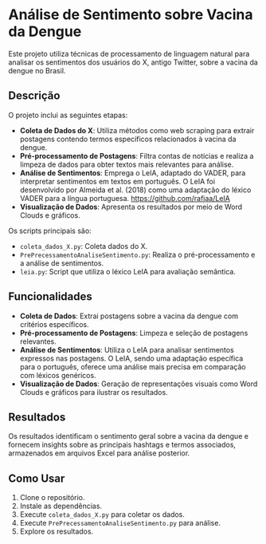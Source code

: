 # Análise de Sentimento sobre Vacina da Dengue

Este projeto utiliza técnicas de processamento de linguagem natural para analisar os sentimentos dos usuários do X, antigo Twitter, sobre a vacina da dengue no Brasil. 

## Descrição

O projeto inclui as seguintes etapas:
- **Coleta de Dados do X**: Utiliza métodos como web scraping para extrair postagens contendo termos específicos relacionados à vacina da dengue.
- **Pré-processamento de Postagens**: Filtra contas de notícias e realiza a limpeza de dados para obter textos mais relevantes para análise.
- **Análise de Sentimentos**: Emprega o LeIA, adaptado do VADER, para interpretar sentimentos em textos em português. O LeIA foi desenvolvido por Almeida et al. (2018) como uma adaptação do léxico VADER para a língua portuguesa. https://github.com/rafjaa/LeIA
- **Visualização de Dados**: Apresenta os resultados por meio de Word Clouds e gráficos.

Os scripts principais são:
- `coleta_dados_X.py`: Coleta dados do X.
- `PrePrecessamentoAnaliseSentimento.py`: Realiza o pré-processamento e a análise de sentimentos.
- `leia.py`: Script que utiliza o léxico LeIA para avaliação semântica.


## Funcionalidades

- **Coleta de Dados**: Extrai postagens sobre a vacina da dengue com critérios específicos.
- **Pré-processamento de Postagens**: Limpeza e seleção de postagens relevantes.
- **Análise de Sentimentos**: Utiliza o LeIA para analisar sentimentos expressos nas postagens. O LeIA, sendo uma adaptação específica para o português, oferece uma análise mais precisa em comparação com léxicos genéricos.
- **Visualização de Dados**: Geração de representações visuais como Word Clouds e gráficos para ilustrar os resultados.

## Resultados

Os resultados identificam o sentimento geral sobre a vacina da dengue e fornecem insights sobre as principais hashtags e termos associados, armazenados em arquivos Excel para análise posterior.

## Como Usar

1. Clone o repositório.
2. Instale as dependências.
3. Execute `coleta_dados_X.py` para coletar os dados.
4. Execute `PrePrecessamentoAnaliseSentimento.py` para análise.
5. Explore os resultados.